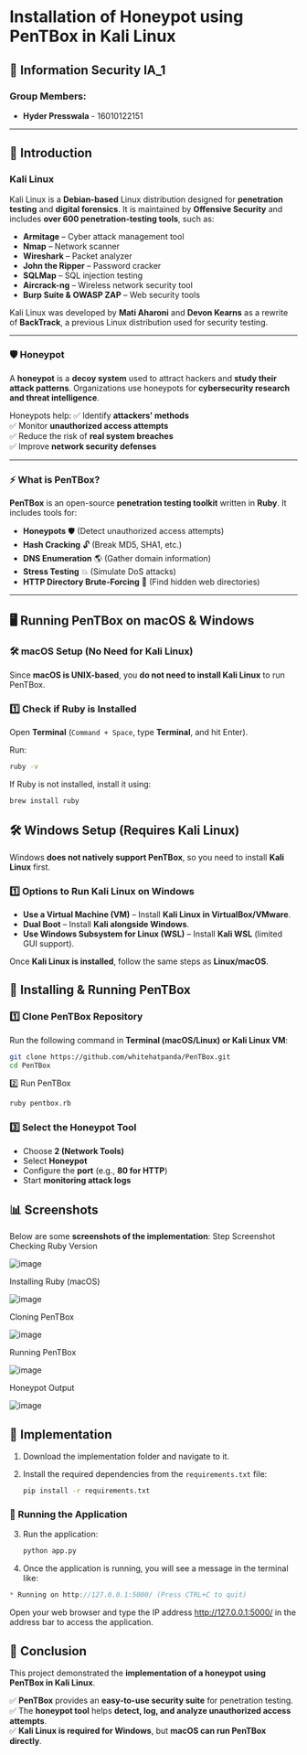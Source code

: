 # Installation of Honeypot using PenTBox in Kali Linux

## 📌 Information Security IA_1

### Group Members:
- **Hyder Presswala** - 16010122151  


---

## 📌 Introduction

### Kali Linux
Kali Linux is a **Debian-based** Linux distribution designed for **penetration testing** and **digital forensics**. It is maintained by **Offensive Security** and includes **over 600 penetration-testing tools**, such as:  
- **Armitage** – Cyber attack management tool  
- **Nmap** – Network scanner  
- **Wireshark** – Packet analyzer  
- **John the Ripper** – Password cracker  
- **SQLMap** – SQL injection testing  
- **Aircrack-ng** – Wireless network security tool  
- **Burp Suite & OWASP ZAP** – Web security tools  

Kali Linux was developed by **Mati Aharoni** and **Devon Kearns** as a rewrite of **BackTrack**, a previous Linux distribution used for security testing.

---

### 🛡️ Honeypot
A **honeypot** is a **decoy system** used to attract hackers and **study their attack patterns**. Organizations use honeypots for **cybersecurity research and threat intelligence**.  

Honeypots help:
✅ Identify **attackers' methods**  
✅ Monitor **unauthorized access attempts**  
✅ Reduce the risk of **real system breaches**  
✅ Improve **network security defenses**  

---

### ⚡ What is PenTBox?
**PenTBox** is an open-source **penetration testing toolkit** written in **Ruby**. It includes tools for:  
- **Honeypots** 🛡️ (Detect unauthorized access attempts)  
- **Hash Cracking** 🔓 (Break MD5, SHA1, etc.)  
- **DNS Enumeration** 🌎 (Gather domain information)  
- **Stress Testing** 💥 (Simulate DoS attacks)  
- **HTTP Directory Brute-Forcing** 🔎 (Find hidden web directories)  

---

## 🖥️ Running PenTBox on macOS & Windows

### 🛠️ macOS Setup (No Need for Kali Linux)
Since **macOS is UNIX-based**, you **do not need to install Kali Linux** to run PenTBox.

### 1️⃣ Check if Ruby is Installed
Open **Terminal** (`Command + Space`, type **Terminal**, and hit Enter).  

Run:
```bash
ruby -v

```


If Ruby is not installed, install it using:

```bash
brew install ruby

```
## 🛠️ Windows Setup (Requires Kali Linux)
Windows **does not natively support PenTBox**, so you need to install **Kali Linux** first.  

### 1️⃣ Options to Run Kali Linux on Windows  

- **Use a Virtual Machine (VM)** – Install **Kali Linux in VirtualBox/VMware**.  
- **Dual Boot** – Install **Kali alongside Windows**.  
- **Use Windows Subsystem for Linux (WSL)** – Install **Kali WSL** (limited GUI support).  

Once **Kali Linux is installed**, follow the same steps as **Linux/macOS**.


## 🚀 Installing & Running PenTBox

### 1️⃣ Clone PenTBox Repository  
Run the following command in **Terminal (macOS/Linux) or Kali Linux VM**:  

```bash
git clone https://github.com/whitehatpanda/PenTBox.git
cd PenTBox

```

2️⃣ Run PenTBox

```bash
ruby pentbox.rb

```


### 3️⃣ Select the Honeypot Tool  
- Choose **2 (Network Tools)**  
- Select **Honeypot**  
- Configure the **port** (e.g., **80 for HTTP**)  
- Start **monitoring attack logs**  

## 📊 Screenshots  
Below are some **screenshots of the implementation**: 
Step	Screenshot
Checking Ruby Version	

![image](https://github.com/user-attachments/assets/6f906aa5-055f-4f5a-98d0-6997fd3022b9)

Installing Ruby (macOS)	

![image](https://github.com/user-attachments/assets/6ade4b8c-94d9-4363-9fa0-5762bc290c3f)

Cloning PenTBox	

![image](https://github.com/user-attachments/assets/b2a40d49-4ca9-417a-8e18-0146bea67343)

Running PenTBox	

![image](https://github.com/user-attachments/assets/b3083925-f519-4450-9aff-69870568ee2d)

Honeypot Output	

![image](https://github.com/user-attachments/assets/27443203-f429-46e0-9d3a-07f497019695)

## 🚀 Implementation


1. Download the implementation folder and navigate to it.
2. Install the required dependencies from the `requirements.txt` file:

   ```bash
   pip install -r requirements.txt

   ```
### 🚀 Running the Application

3. Run the application:

   ```bash
   python app.py

    ```
4. Once the application is running, you will see a message in the terminal like:
 ```csharp
* Running on http://127.0.0.1:5000/ (Press CTRL+C to quit)

```
Open your web browser and type the IP address http://127.0.0.1:5000/ in the address bar to access the application.


## 📌 Conclusion  
This project demonstrated the **implementation of a honeypot using PenTBox in Kali Linux**.  

✅ **PenTBox** provides an **easy-to-use security suite** for penetration testing.  
✅ The **honeypot tool** helps **detect, log, and analyze unauthorized access attempts**.  
✅ **Kali Linux is required for Windows**, but **macOS can run PenTBox directly**.  



